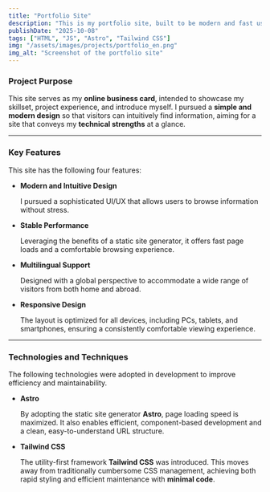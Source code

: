 ```yaml
---
title: "Portfolio Site"
description: "This is my portfolio site, built to be modern and fast using Astro."
publishDate: "2025-10-08"
tags: ["HTML", "JS", "Astro", "Tailwind CSS"]
img: "/assets/images/projects/portfolio_en.png"
img_alt: "Screenshot of the portfolio site"
---
```


### **Project Purpose**

This site serves as my **online business card**, intended to showcase my skillset, project experience, and introduce myself. I pursued a **simple and modern design** so that visitors can intuitively find information, aiming for a site that conveys my **technical strengths** at a glance.

---

### **Key Features**

This site has the following four features:

- **Modern and Intuitive Design**

  I pursued a sophisticated UI/UX that allows users to browse information without stress.

- **Stable Performance**

  Leveraging the benefits of a static site generator, it offers fast page loads and a comfortable browsing experience.

- **Multilingual Support**

  Designed with a global perspective to accommodate a wide range of visitors from both home and abroad.

- **Responsive Design**

  The layout is optimized for all devices, including PCs, tablets, and smartphones, ensuring a consistently comfortable viewing experience.

---

### **Technologies and Techniques**

The following technologies were adopted in development to improve efficiency and maintainability.

- **Astro**

  By adopting the static site generator **Astro**, page loading speed is maximized. It also enables efficient, component-based development and a clean, easy-to-understand URL structure.

- **Tailwind CSS**

  The utility-first framework **Tailwind CSS** was introduced. This moves away from traditionally cumbersome CSS management, achieving both rapid styling and efficient maintenance with **minimal code**.
